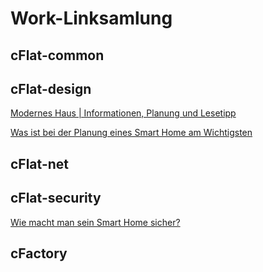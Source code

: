 # Work-Linksamlung

## cFlat-common

## cFlat-design

[Modernes Haus | Informationen, Planung und Lesetipp](https://www.homeandsmart.de/modernes-haus-informationen-planung-und-lesetipp)

[Was ist bei der Planung eines Smart Home am Wichtigsten](https://www.homeandsmart.de/planung-smart-home-schritte)

## cFlat-net

## cFlat-security

[Wie macht man sein Smart Home sicher?](https://www.youtube.com/watch?v=NEHBZBO6dIs)

## cFactory
